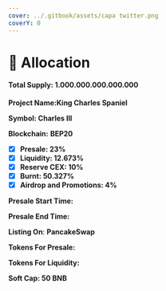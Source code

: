 ```yaml
---
cover: ../.gitbook/assets/capa twitter.png
coverY: 0
---
```


# 👑 Allocation

#### Total Supply: **1.000.000.000.000.000**

**Project Name:King Charles Spaniel**

**Symbol: Charles III**

**Blockchain:** **BEP20**

* [x] **Presale: 23%**
* [x] **Liquidity: 12.673%**
* [x] **Reserve CEX: 10%**
* [x] **Burnt: 50.327%**
* [x] **Airdrop and Promotions: 4%**

**Presale Start Time:**&#x20;

**Presale End Time:**&#x20;

**Listing On**: **PancakeSwap**

**Tokens For Presale:**&#x20;

**Tokens For Liquidity:**

**Soft Cap: 50 BNB**
